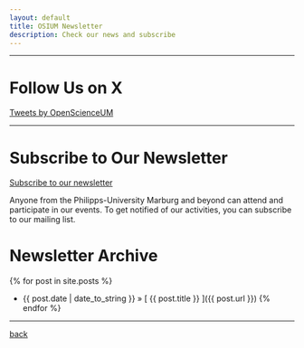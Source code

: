 ```yaml
---
layout: default
title: OSIUM Newsletter
description: Check our news and subscribe
---
```


---

# Follow Us on X

<a class="twitter-timeline" href="https://twitter.com/OpenScienceUM?ref_src=twsrc%5Etfw" data-tweet-limit="1" data-height="300">Tweets by OpenScienceUM</a> <script async src="https://platform.twitter.com/widgets.js" charset="utf-8"></script>

---

# Subscribe to Our Newsletter

<a href="https://www.lists.uni-marburg.de/lists/sympa/subscribe/open-science?previous_action=info">Subscribe to our newsletter</a>

Anyone from the Philipps-University Marburg and beyond can attend and participate in our events. To get notified of our activities, you can subscribe to our mailing list.


# Newsletter Archive

{% for post in site.posts %}
* {{ post.date | date_to_string }} &raquo; [ {{ post.title }} ]({{ post.url }})
{% endfor %}


---


[back](./)
